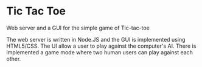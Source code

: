 # Tic Tac Toe
Web server and a GUI for the simple game of Tic-tac-toe

The web server is written in Node.JS and the GUI is implemented using HTML5/CSS.
The UI allow a user to play against the computer's AI. 
There is implemented a game mode where two human users can play against each other.
